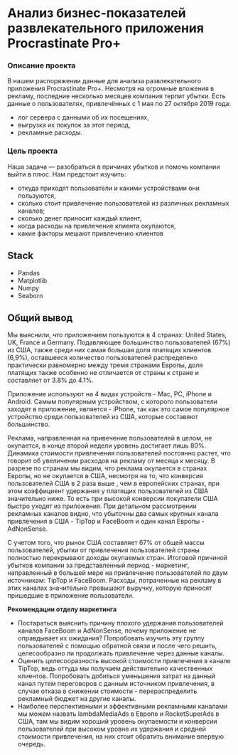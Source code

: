 # Анализ бизнес-показателей развлекательного приложения Procrastinate Pro+
### Описание проекта
В нашем распоряжении данные для анализа развлекательного приложения Procrastinate Pro+. Несмотря на огромные вложения в рекламу, последние несколько месяцев компания терпит убытки.
Есть данные о пользователях, привлечённых с 1 мая по 27 октября 2019 года:
- лог сервера с данными об их посещениях,
- выгрузка их покупок за этот период,
- рекламные расходы.
### Цель проекта
Наша задача — разобраться в причинах убытков и помочь компании выйти в плюс. Нам предстоит изучить:
- откуда приходят пользователи и какими устройствами они пользуются,
- сколько стоит привлечение пользователей из различных рекламных каналов;
- сколько денег приносит каждый клиент,
- когда расходы на привлечение клиента окупаются,
- какие факторы мешают привлечению клиентов
## Stack
- Pandas
- Matplotlib
- Numpy
- Seaborn
## Общий вывод
Мы выяснили, что приложением пользуются в 4 странах: United States, UK, France и Germany. Подавляющее большинство пользователей (67%) из США, также среди них самая большая доля платящих клиентов (6,9%), оставшееся количество пользователей распределено практически равномерно между тремя странами Европы, доля платящих также особенно не отличается от страны к стране и составляет от 3.8% до 4.1%.

Приложение используют на 4 видах устройств - Mac, PC, iPhone и Android. Самым популярным устройством, с которого пользователи заходят в приложение, является - iPhone, так как это самое популярное устройство среди пользователей из США, которые составяют большинство.

Реклама, направленная на привечение пользователей в целом, не окупается, в конце второй недели уровень достигает лишь 80%. Динамика стоимости привлечения пользователей постоянно растет, что говорит об увеличении расходов на рекламу от месяца к месяцу.
В разрезе по странам мы видим, что реклама окупается в странах Европы, но не окупается в США, несмотря на то, что конверсия пользователей США в 2 раза выше , чем в европейских странах, при этом коэффициент удержания у платящих пользователей из США значительно ниже. То есть при высокой конверсии покупатели США быстро уходят из приложения. При детальном рассмотрении рекламных каналов видно, что убыточны два самых крупных канала привлечения в США - TipTop и FaceBoom и один канал Европы - AdNonSense.

С учетом того, что рынок США составляет 67% от общей массы пользователей, убытки от привлечения пользователей страны полностью перекрывают доходы окупаемых стран. Итоговой причиной убытков компании за представленный период - маркетинг, направленный в большей мере на привлечение пользователей по двум источникам: TipTop и FaceBoom. Расходы, потраченные на рекламу в этих каналах значительно превышают выручку, которую приносят пришедшие в приложение пользователи.

**Рекомендации отделу маркетинга**
- Постараться выяснить причину плохого удержания пользователей каналов FaceBoom и AdNonSense, почему приложение не оправдывает их ожидания? Попробовать изучить эту группу пользователей с помощью обратной связи и после чего решить, целесообразно ли продолжать привлечение через данные каналы.
- Оценить целесооразность высокой стоимости привлечения в канале TipTop, ведь оттуда мы получаем действительно качественных клиентов. Попробовать добиться уменьшения затрат на данный канал путем переговоров с данным источником привлечения, в случае отказа в снижении стоимости - перераспределить рекламный бюджет на другие каналы.
- Наиболее перспективными и эффективными рекламными каналами мы можем назвать lambdaMediaAds в Европе и RocketSuperAds в США, там мы видим хороший уровень окупаемости и конверсии пользователей при высоком уровне их удержания и средней стоимости привлечения, на них стоит обратить внимание впервую очередь.
